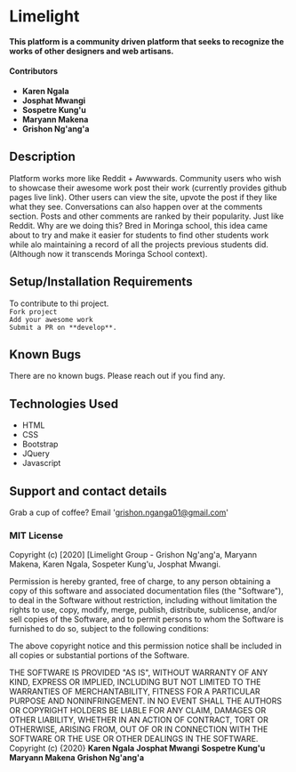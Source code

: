 # Limelight
#### This platform is a community driven platform that seeks to recognize the works of other designers and web artisans.
#### Contributors
* **Karen Ngala**
* **Josphat Mwangi**
* **Sospetre Kung'u**
* **Maryann Makena**
* **Grishon Ng'ang'a**
## Description
Platform works more like Reddit + Awwwards. Community users who wish to showcase their awesome work post their work (currently provides github pages live link). Other users can view the site, upvote the post if they like what they see. Conversations can also happen over at the comments section. Posts and other comments are ranked by their popularity. Just like Reddit. Why are we doing this? Bred in Moringa school, this idea came about to try and make it easier for students to find other students work while alo maintaining a record of all the projects previous students did. (Although now it transcends Moringa School context).
## Setup/Installation Requirements
To contribute to thi project.\
`Fork project`\
`Add your awesome work`\
`Submit a PR on **develop**.`
## Known Bugs
There are no known bugs. Please reach out if you find any.
## Technologies Used
* HTML
* CSS
* Bootstrap
* JQuery
* Javascript
## Support and contact details
Grab a cup of coffee? Email 'grishon.nganga01@gmail.com'
### MIT License
Copyright (c) [2020] [Limelight Group - Grishon Ng'ang'a, Maryann Makena, Karen Ngala, Sospeter Kung'u, Josphat Mwangi.

Permission is hereby granted, free of charge, to any person obtaining a copy
of this software and associated documentation files (the "Software"), to deal
in the Software without restriction, including without limitation the rights
to use, copy, modify, merge, publish, distribute, sublicense, and/or sell
copies of the Software, and to permit persons to whom the Software is
furnished to do so, subject to the following conditions:

The above copyright notice and this permission notice shall be included in all
copies or substantial portions of the Software.

THE SOFTWARE IS PROVIDED "AS IS", WITHOUT WARRANTY OF ANY KIND, EXPRESS OR
IMPLIED, INCLUDING BUT NOT LIMITED TO THE WARRANTIES OF MERCHANTABILITY,
FITNESS FOR A PARTICULAR PURPOSE AND NONINFRINGEMENT. IN NO EVENT SHALL THE
AUTHORS OR COPYRIGHT HOLDERS BE LIABLE FOR ANY CLAIM, DAMAGES OR OTHER
LIABILITY, WHETHER IN AN ACTION OF CONTRACT, TORT OR OTHERWISE, ARISING FROM,
OUT OF OR IN CONNECTION WITH THE SOFTWARE OR THE USE OR OTHER DEALINGS IN THE
SOFTWARE.
Copyright (c) {2020}
**Karen Ngala**
**Josphat Mwangi**
**Sospetre Kung'u**
**Maryann Makena**
**Grishon Ng'ang'a**
